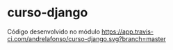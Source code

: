 # curso-django
Código desenvolvido no módulo
https://app.travis-ci.com/andrelafonso/curso-django.svg?branch=master
